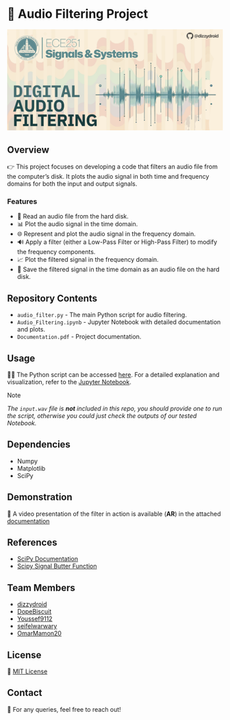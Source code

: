 # 🎵 Audio Filtering Project

<div id="header" align="left">
 <img src="img.png">
</div>

## Overview
👉 This project focuses on developing a code that filters an audio file from the computer’s disk. It plots the audio signal in both time and frequency domains for both the input and output signals.

### Features
- 📁 Read an audio file from the hard disk.
- 📊 Plot the audio signal in the time domain.
- 🌐 Represent and plot the audio signal in the frequency domain.
- 🔊 Apply a filter (either a Low-Pass Filter or High-Pass Filter) to modify the frequency components.
- 📈 Plot the filtered signal in the frequency domain.
- 💾 Save the filtered signal in the time domain as an audio file on the hard disk.

## Repository Contents
- `audio_filter.py` - The main Python script for audio filtering.
- `Audio_Filtering.ipynb` - Jupyter Notebook with detailed documentation and plots.
- `Documentation.pdf` - Project documentation.

## Usage
👩‍💻 The Python script can be accessed [here](audio_filter.py). For a detailed explanation and visualization, refer to the [Jupyter Notebook](Audio_Filtering.ipynb).
> [!NOTE]
<i>The `input.wav` file is <b>not</b> included in this repo, you should provide one to run the script, otherwise you could just check the outputs of our tested Notebook.</i>

## Dependencies
- Numpy
- Matplotlib
- SciPy

## Demonstration
🎥 A video presentation of the filter in action is available (<b>AR</b>) in the attached [documentation](Documentation.pdf)

## References
- [SciPy Documentation](https://docs.scipy.org/)
- [Scipy Signal Butter Function](https://docs.scipy.org/doc/scipy/reference/generated/scipy.signal.butter.html)

## Team Members
- [dizzydroid](https://github.com/dizzydroid)
- [DopeBiscuit](https://github.com/DopeBiscuit)
- [Youssef9112](https://github.com/Youssef9112)
- [seifelwarwary](https://github.com/seifelwarwary)
- [OmarMamon20](https://github.com/OmarMamon20)

## License
📜 [MIT License](LICENSE)

## Contact
💬 For any queries, feel free to reach out!
